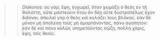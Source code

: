 

>>  *Diakonos*: οὐ γάρ, ἔφη, ἐγχωρεῖ, ὅταν χειμάζῃ ὁ θεὸς ἐν τῇ θαλάττῃ, οὔτε μαστεύειν ὅτου ἂν δέῃ οὔτε δυστραπέλως ἔχον διδόναι. ἀπειλεῖ γὰρ ὁ θεὸς καὶ κολάζει τοὺς βλᾶκας. ἐὰν δὲ μόνον μὴ ἀπολέσῃ τοὺς μὴ ἁμαρτάνοντας, πάνυ ἀγαπητόν: ἐὰν δὲ καὶ πάνυ καλῶς ὑπηρετοῦντας σῴζῃ, πολλὴ χάρις, ἔφη, τοῖς θεοῖς.